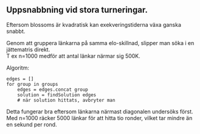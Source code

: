 ## Uppsnabbning vid stora turneringar.

Eftersom blossoms är kvadratisk kan exekveringstiderna växa ganska snabbt.  

Genom att gruppera länkarna på samma elo-skillnad, slipper man söka i en jättematris direkt.  
T ex n=1000 medför att antal länkar närmar sig 500K.  

Algoritm:
```
edges = []
for group in groups
    edges = edges.concat group
    solution = findSolution edges
    # när solution hittats, avbryter man
```

Detta fungerar bra eftersom länkarna närmast diagonalen undersöks först.  
Med n=1000 räcker 5000 länkar för att hitta tio ronder, vilket tar mindre än en sekund per rond.